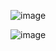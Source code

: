 ![image](https://github.com/user-attachments/assets/587e0239-2155-4738-a93f-5076a80df827)

  
![image](https://github.com/user-attachments/assets/2980eb0a-1fde-4429-9cdd-daf3310e7121)
